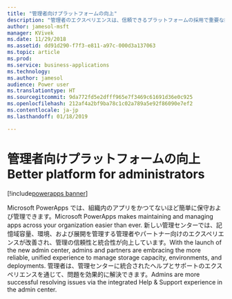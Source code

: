 ```yaml
---
title: "管理者向けプラットフォームの向上"
description: "管理者のエクスペリエンスは、信頼できるプラットフォームの採用で重要な鍵となります。"
author: jamesol-msft
manager: KVivek
ms.date: 11/29/2018
ms.assetid: dd91d290-f7f3-e811-a97c-000d3a137063
ms.topic: article
ms.prod: 
ms.service: business-applications
ms.technology: 
ms.author: jamesol
audience: Power user
ms.translationtype: HT
ms.sourcegitcommit: 9da772fd5e2dfff965e7f3469c61691d36e0c925
ms.openlocfilehash: 212af4a2bf9ba78c1c02a789a5e92f86090e7ef2
ms.contentlocale: ja-jp
ms.lasthandoff: 01/18/2019

---
```

# <a name="better-platform-for-administrators"></a><span data-ttu-id="09c99-103">管理者向けプラットフォームの向上</span><span class="sxs-lookup"><span data-stu-id="09c99-103">Better platform for administrators</span></span>


[!include[powerapps banner](../includes/powerapps.md)]

<span data-ttu-id="09c99-104">Microsoft PowerApps では、組織内のアプリをかつてないほど簡単に保守および管理できます。</span><span class="sxs-lookup"><span data-stu-id="09c99-104">Microsoft PowerApps makes maintaining and managing apps across your organization easier than ever.</span></span> <span data-ttu-id="09c99-105">新しい管理センターでは、記憶域容量、環境、および展開を管理する管理者やパートナー向けのエクスペリエンスが改善され、管理の信頼性と統合性が向上しています。</span><span class="sxs-lookup"><span data-stu-id="09c99-105">With the launch of the new admin center, admins and partners are embracing the more reliable, unified experience to manage storage capacity, environments, and deployments.</span></span> <span data-ttu-id="09c99-106">管理者は、管理センターに統合されたヘルプとサポートのエクスペリエンスを通じて、問題を効果的に解決できます。</span><span class="sxs-lookup"><span data-stu-id="09c99-106">Admins are more successful resolving issues via the integrated Help & Support experience in the admin center.</span></span>
